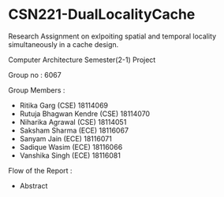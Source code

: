 # CSN221-DualLocalityCache
Research Assignment on exlpoiting spatial and temporal locality simultaneously in a cache design.

Computer Architecture Semester(2-1) Project

Group no : 6067

Group Members : 

* Ritika Garg  (CSE) 18114069
* Rutuja Bhagwan Kendre  (CSE) 18114070
* Niharika Agrawal  (CSE) 18114051
* Saksham Sharma  (ECE) 18116067
* Sanyam Jain  (ECE) 18116071
* Sadique Wasim  (ECE) 18116066
* Vanshika Singh  (ECE) 18116081

Flow of the Report :
- Abstract
